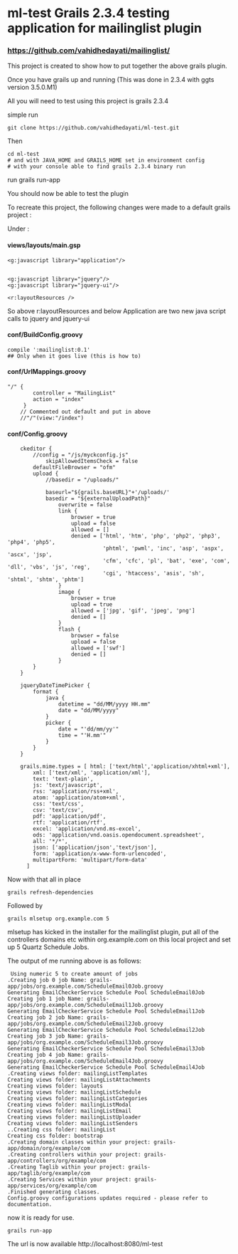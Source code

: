 ml-test Grails 2.3.4 testing application for mailinglist plugin 
=======================

### https://github.com/vahidhedayati/mailinglist/

This project is created to show how to put together the above grails plugin.


Once you have grails up and running (This was done in 2.3.4 with ggts version 3.5.0.M1)

All you will need to test using this project is grails 2.3.4

simple run

	git clone https://github.com/vahidhedayati/ml-test.git
	
Then
 
	cd ml-test
	# and with JAVA_HOME and GRAILS_HOME set in environment config 
	# with your console able to find grails 2.3.4 binary run

run
	grails run-app
	
You should now be able to test the plugin 


To recreate this project, the following changes were made to a default grails project :

Under :

#### views/layouts/main.gsp

	<g:javascript library="application"/>
	
	
	<g:javascript library="jquery"/>
	<g:javascript library="jquery-ui"/>
				
	<r:layoutResources />

So above r:layoutResources and below Application are two new java script calls to jquery and jquery-ui





#### conf/BuildConfig.groovy

	compile ':mailinglist:0.1'
	## Only when it goes live (this is how to)
	
#### conf/UrlMappings.groovy

	"/" {
			controller = "MailingList"
			action = "index"
		 }
		// Commented out default and put in above
        //"/"(view:"/index")
			
#### conf/Config.groovy

		ckeditor {
			//config = "/js/myckconfig.js"
				skipAllowedItemsCheck = false
			defaultFileBrowser = "ofm"
			upload {
				//basedir = "/uploads/"
				
				baseurl="${grails.baseURL}"+'/uploads/'
				basedir = "${externalUploadPath}"
					overwrite = false
					link {
						browser = true
						upload = false
						allowed = []
						denied = ['html', 'htm', 'php', 'php2', 'php3', 'php4', 'php5',
								  'phtml', 'pwml', 'inc', 'asp', 'aspx', 'ascx', 'jsp',
								  'cfm', 'cfc', 'pl', 'bat', 'exe', 'com', 'dll', 'vbs', 'js', 'reg',
								  'cgi', 'htaccess', 'asis', 'sh', 'shtml', 'shtm', 'phtm']
					}
					image {
						browser = true
						upload = true
						allowed = ['jpg', 'gif', 'jpeg', 'png']
						denied = []
					}
					flash {
						browser = false
						upload = false
						allowed = ['swf']
						denied = []
					}
			}
		}
		
		jqueryDateTimePicker {
			format {
				java {
					datetime = "dd/MM/yyyy HH.mm"
					date = "dd/MM/yyyy"
				}
				picker {
					date = "'dd/mm/yy'"
					time = "'H.mm'"
				}
			}
		}
		
		grails.mime.types = [ html: ['text/html','application/xhtml+xml'],
			xml: ['text/xml', 'application/xml'],
			text: 'text-plain',
			js: 'text/javascript',
			rss: 'application/rss+xml',
			atom: 'application/atom+xml',
			css: 'text/css',
			csv: 'text/csv',
			pdf: 'application/pdf',
			rtf: 'application/rtf',
			excel: 'application/vnd.ms-excel',
			ods: 'application/vnd.oasis.opendocument.spreadsheet',
			all: '*/*',
			json: ['application/json','text/json'],
			form: 'application/x-www-form-urlencoded',
			multipartForm: 'multipart/form-data'
		  ]
							
			


Now with that all in place

	grails refresh-dependencies

Followed by

	grails mlsetup org.example.com 5
	
 
 mlsetup has kicked in the installer for the mailinglist plugin, put all of the controllers domains etc within org.example.com on this local project and set up 5 Quartz Schedule Jobs.
 
 
 The output of me running above is as follows:
 
	 Using numeric 5 to create amount of jobs
	.Creating job 0 job Name: grails-app/jobs/org.example.com/ScheduleEmail0Job.groovy
	Generating EmailCheckerService Schedule Pool ScheduleEmail0Job
	Creating job 1 job Name: grails-app/jobs/org.example.com/ScheduleEmail1Job.groovy
	Generating EmailCheckerService Schedule Pool ScheduleEmail1Job
	Creating job 2 job Name: grails-app/jobs/org.example.com/ScheduleEmail2Job.groovy
	Generating EmailCheckerService Schedule Pool ScheduleEmail2Job
	Creating job 3 job Name: grails-app/jobs/org.example.com/ScheduleEmail3Job.groovy
	Generating EmailCheckerService Schedule Pool ScheduleEmail3Job
	Creating job 4 job Name: grails-app/jobs/org.example.com/ScheduleEmail4Job.groovy
	Generating EmailCheckerService Schedule Pool ScheduleEmail4Job
	.Creating views folder: mailingListTemplates
	Creating views folder: mailingListAttachments
	Creating views folder: layouts
	Creating views folder: mailingListSchedule
	Creating views folder: mailingListCategories
	Creating views folder: mailingListModal
	Creating views folder: mailingListEmail
	Creating views folder: mailingListUploader
	Creating views folder: mailingListSenders
	..Creating css folder: mailingList
	Creating css folder: bootstrap
	.Creating domain classes within your project: grails-app/domain/org/example/com
	.Creating controllers within your project: grails-app/controllers/org/example/com
	.Creating Taglib within your project: grails-app/taglib/org/example/com
	.Creating Services within your project: grails-app/services/org/example/com
	.Finished generating classes.
	Config.groovy configurations updates required - please refer to documentation.

 
 
 now it is ready for use.
 
 	grails run-app
 	
 The url is now available http://localhost:8080/ml-test	
 

